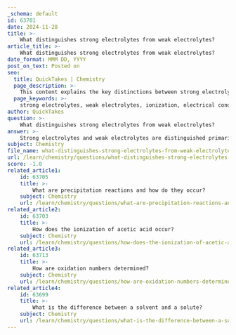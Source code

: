 ```yaml
---
_schema: default
id: 63701
date: 2024-11-28
title: >-
    What distinguishes strong electrolytes from weak electrolytes?
article_title: >-
    What distinguishes strong electrolytes from weak electrolytes?
date_format: MMM DD, YYYY
post_on_text: Posted on
seo:
  title: QuickTakes | Chemistry
  page_description: >-
    This content explains the key distinctions between strong electrolytes and weak electrolytes, focusing on their degree of ionization in aqueous solutions and their impact on electrical conductivity.
  page_keywords: >-
    strong electrolytes, weak electrolytes, ionization, electrical conductivity, dissociate, water solution, soluble salts, strong acids, strong bases, weak acids, weak bases
author: QuickTakes
question: >-
    What distinguishes strong electrolytes from weak electrolytes?
answer: >-
    Strong electrolytes and weak electrolytes are distinguished primarily by their degree of ionization when dissolved in water.\n\n1. **Strong Electrolytes**: These substances fully dissociate into ions in an aqueous solution. This complete ionization results in a high concentration of free ions, which allows for efficient electrical conductivity. Common examples of strong electrolytes include soluble salts (like sodium chloride), strong acids (such as hydrochloric acid), and strong bases (like sodium hydroxide). The ionization of a strong acid, for instance, can be represented as follows:\n\n   $$ \n   HBr \rightarrow H^+ + Br^- \n   $$\n\n   Here, hydrobromic acid (HBr) completely dissociates into hydrogen ions (H⁺) and bromide ions (Br⁻).\n\n2. **Weak Electrolytes**: In contrast, weak electrolytes only partially dissociate into ions when dissolved in water. This partial ionization results in a lower concentration of free ions, leading to less efficient electrical conductivity compared to strong electrolytes. Examples of weak electrolytes include weak acids (like acetic acid) and weak bases (like ammonia). The ionization of acetic acid can be represented as:\n\n   $$ \n   CH_3COOH \rightleftharpoons H^+ + CH_3COO^- \n   $$\n\n   In this case, acetic acid (CH₃COOH) only partially dissociates into hydrogen ions (H⁺) and acetate ions (CH₃COO⁻).\n\nIn summary, the key distinction lies in the extent of ionization: strong electrolytes fully dissociate into ions, while weak electrolytes only partially dissociate. This difference in ionization affects their conductivity and overall behavior in solution.
subject: Chemistry
file_name: what-distinguishes-strong-electrolytes-from-weak-electrolytes.md
url: /learn/chemistry/questions/what-distinguishes-strong-electrolytes-from-weak-electrolytes
score: -1.0
related_article1:
    id: 63705
    title: >-
        What are precipitation reactions and how do they occur?
    subject: Chemistry
    url: /learn/chemistry/questions/what-are-precipitation-reactions-and-how-do-they-occur
related_article2:
    id: 63703
    title: >-
        How does the ionization of acetic acid occur?
    subject: Chemistry
    url: /learn/chemistry/questions/how-does-the-ionization-of-acetic-acid-occur
related_article3:
    id: 63713
    title: >-
        How are oxidation numbers determined?
    subject: Chemistry
    url: /learn/chemistry/questions/how-are-oxidation-numbers-determined
related_article4:
    id: 63699
    title: >-
        What is the difference between a solvent and a solute?
    subject: Chemistry
    url: /learn/chemistry/questions/what-is-the-difference-between-a-solvent-and-a-solute
---
```


&nbsp;